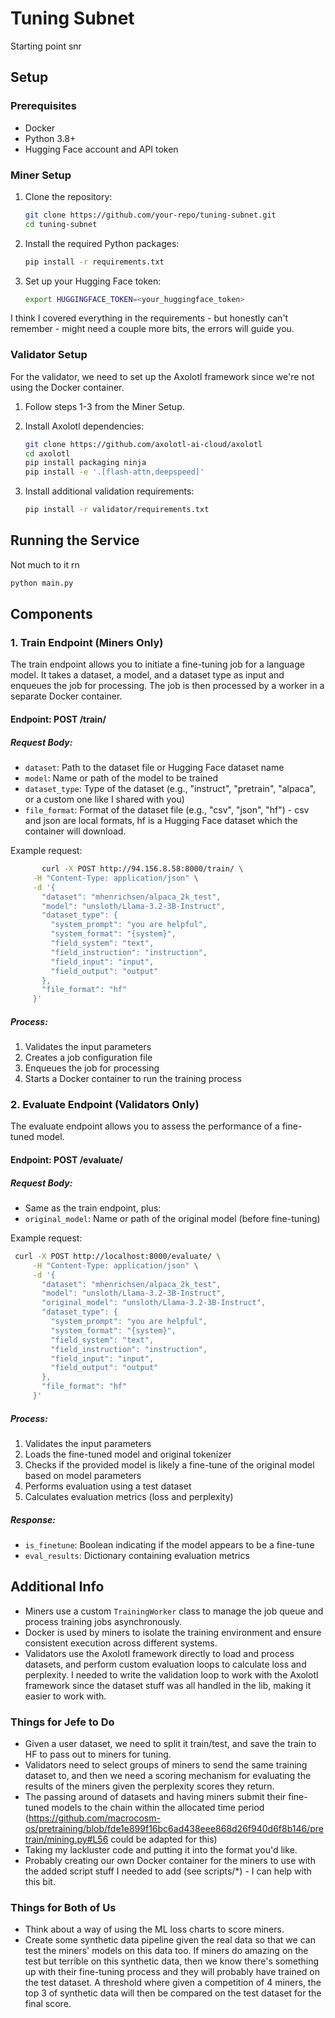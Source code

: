 # Tuning Subnet

Starting point snr 

## Setup

### Prerequisites

- Docker
- Python 3.8+
- Hugging Face account and API token

### Miner Setup

1. Clone the repository:
   ```bash
   git clone https://github.com/your-repo/tuning-subnet.git
   cd tuning-subnet
   ```

2. Install the required Python packages:
   ```bash
   pip install -r requirements.txt
   ```

3. Set up your Hugging Face token:
   ```bash
   export HUGGINGFACE_TOKEN=<your_huggingface_token>
   ```

I think I covered everything in the requirements - but honestly can't remember - might need a couple more bits, the errors will guide you. 

### Validator Setup

For the validator, we need to set up the Axolotl framework since we're not using the Docker container. 

1. Follow steps 1-3 from the Miner Setup.

2. Install Axolotl dependencies:
   ```bash
   git clone https://github.com/axolotl-ai-cloud/axolotl
   cd axolotl
   pip install packaging ninja
   pip install -e '.[flash-attn,deepspeed]'
   ```

3. Install additional validation requirements:
   ```bash
   pip install -r validator/requirements.txt
   ```

## Running the Service

Not much to it rn 

```bash
python main.py
```

## Components

### 1. Train Endpoint (Miners Only)

The train endpoint allows you to initiate a fine-tuning job for a language model. It takes a dataset, a model, and a dataset type as input and enqueues the job for processing. The job is then processed by a worker in a separate Docker container.

#### Endpoint: POST /train/

##### Request Body:
- `dataset`: Path to the dataset file or Hugging Face dataset name
- `model`: Name or path of the model to be trained
- `dataset_type`: Type of the dataset (e.g., "instruct", "pretrain", "alpaca", or a custom one like I shared with you)
- `file_format`: Format of the dataset file (e.g., "csv", "json", "hf") - csv and json are local formats, hf is a Hugging Face dataset which the container will download. 

Example request:

```bash
       curl -X POST http://94.156.8.58:8000/train/ \
     -H "Content-Type: application/json" \
     -d '{
       "dataset": "mhenrichsen/alpaca_2k_test",
       "model": "unsloth/Llama-3.2-3B-Instruct",
       "dataset_type": {
         "system_prompt": "you are helpful",
         "system_format": "{system}",
         "field_system": "text",
         "field_instruction": "instruction",
         "field_input": "input",
         "field_output": "output"
       },
       "file_format": "hf"
     }'
```

##### Process:
1. Validates the input parameters
2. Creates a job configuration file
3. Enqueues the job for processing
4. Starts a Docker container to run the training process

### 2. Evaluate Endpoint (Validators Only)

The evaluate endpoint allows you to assess the performance of a fine-tuned model.

#### Endpoint: POST /evaluate/

##### Request Body:
- Same as the train endpoint, plus:
- `original_model`: Name or path of the original model (before fine-tuning)

Example request:


```bash
 curl -X POST http://localhost:8000/evaluate/ \
     -H "Content-Type: application/json" \
     -d '{
       "dataset": "mhenrichsen/alpaca_2k_test",
       "model": "unsloth/Llama-3.2-3B-Instruct",
       "original_model": "unsloth/Llama-3.2-3B-Instruct",
       "dataset_type": {
         "system_prompt": "you are helpful",
         "system_format": "{system}",
         "field_system": "text",
         "field_instruction": "instruction",
         "field_input": "input",
         "field_output": "output"
       },
       "file_format": "hf"
     }'
```

##### Process:
1. Validates the input parameters
2. Loads the fine-tuned model and original tokenizer
3. Checks if the provided model is likely a fine-tune of the original model based on model parameters
4. Performs evaluation using a test dataset
5. Calculates evaluation metrics (loss and perplexity)

##### Response:
- `is_finetune`: Boolean indicating if the model appears to be a fine-tune
- `eval_results`: Dictionary containing evaluation metrics

## Additional Info 

- Miners use a custom `TrainingWorker` class to manage the job queue and process training jobs asynchronously.
- Docker is used by miners to isolate the training environment and ensure consistent execution across different systems.
- Validators use the Axolotl framework directly to load and process datasets, and perform custom evaluation loops to calculate loss and perplexity. I needed to write the validation loop to work with the Axolotl framework since the dataset stuff was all handled in the lib, making it easier to work with. 

### Things for Jefe to Do

- Given a user dataset, we need to split it train/test, and save the train to HF to pass out to miners for tuning. 
- Validators need to select groups of miners to send the same training dataset to, and then we need a scoring mechanism for evaluating the results of the miners given the perplexity scores they return. 
- The passing around of datasets and having miners submit their fine-tuned models to the chain within the allocated time period (https://github.com/macrocosm-os/pretraining/blob/fde1e899f16bc6ad438eee868d26f940d6f8b146/pretrain/mining.py#L56 could be adapted for this)
- Taking my lackluster code and putting it into the format you'd like.
- Probably creating our own Docker container for the miners to use with the added script stuff I needed to add (see scripts/*) - I can help with this bit.

### Things for Both of Us 

- Think about a way of using the ML loss charts to score miners. 
- Create some synthetic data pipeline given the real data so that we can test the miners' models on this data too. If miners do amazing on the test but terrible on this synthetic data, then we know there's something up with their fine-tuning process and they will probably have trained on the test dataset. A threshold where given a competition of 4 miners, the top 3 of synthetic data will then be compared on the test dataset for the final score. 



